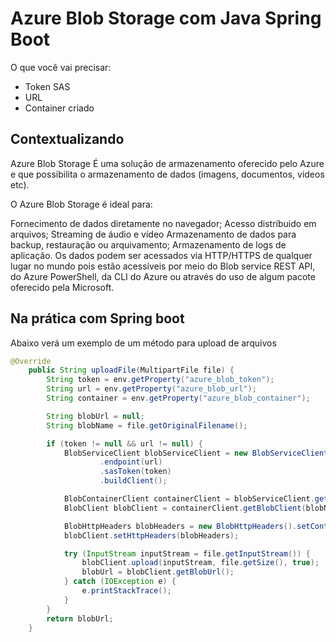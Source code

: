 # Azure Blob Storage com Java Spring Boot

O que você vai precisar:
- Token SAS
- URL
- Container criado

## Contextualizando

Azure Blob Storage
É uma solução de armazenamento oferecido pelo Azure e que possibilita o armazenamento de dados (imagens, documentos, videos etc).

O Azure Blob Storage é ideal para:

Fornecimento de dados diretamente no navegador;
Acesso distríbuido em arquivos;
Streaming de áudio e vídeo
Armazenamento de dados para backup, restauração ou arquivamento;
Armazenamento de logs de aplicação.
Os dados podem ser acessados via HTTP/HTTPS de qualquer lugar no mundo pois estão acessíveis por meio do Blob service REST API, do Azure PowerShell, da CLI do Azure ou através do uso de algum pacote oferecido pela Microsoft.

## Na prática com Spring boot
Abaixo verá um exemplo de um método para upload de arquivos

```java
@Override
    public String uploadFile(MultipartFile file) {
        String token = env.getProperty("azure_blob_token");
        String url = env.getProperty("azure_blob_url");
        String container = env.getProperty("azure_blob_container");

        String blobUrl = null;
        String blobName = file.getOriginalFilename();

        if (token != null && url != null) {
            BlobServiceClient blobServiceClient = new BlobServiceClientBuilder()
                    .endpoint(url)
                    .sasToken(token)
                    .buildClient();

            BlobContainerClient containerClient = blobServiceClient.getBlobContainerClient(container);
            BlobClient blobClient = containerClient.getBlobClient(blobName);

            BlobHttpHeaders blobHeaders = new BlobHttpHeaders().setContentType(file.getContentType());
            blobClient.setHttpHeaders(blobHeaders);

            try (InputStream inputStream = file.getInputStream()) {
                blobClient.upload(inputStream, file.getSize(), true);
                blobUrl = blobClient.getBlobUrl();
            } catch (IOException e) {
                e.printStackTrace();
            }
        }
        return blobUrl;
    }
```